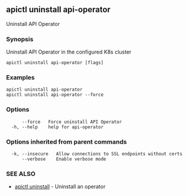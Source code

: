 ## apictl uninstall api-operator

Uninstall API Operator

### Synopsis

Uninstall API Operator in the configured K8s cluster

```
apictl uninstall api-operator [flags]
```

### Examples

```
apictl uninstall api-operator
apictl uninstall api-operator --force
```

### Options

```
      --force   Force uninstall API Operator
  -h, --help    help for api-operator
```

### Options inherited from parent commands

```
  -k, --insecure   Allow connections to SSL endpoints without certs
      --verbose    Enable verbose mode
```

### SEE ALSO

* [apictl uninstall](apictl_uninstall.md)	 - Uninstall an operator

